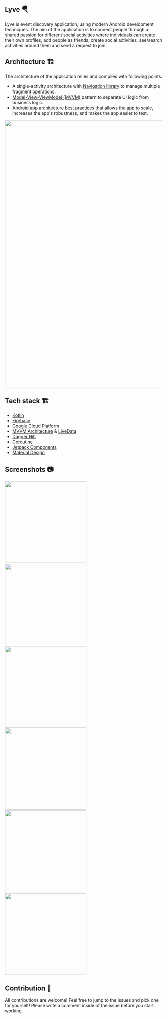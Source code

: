## Lyve 🪂
Lyve is event discovery application, using modern Android development techniques. The aim of the application is to connect people through a shared passion for different social activities where individuals can create their own profiles, add people as friends, create social activities, see/search activities around them and send a request to join.

## Architecture 🏗
The architecture of the application relies and compiles with following points:
* A single-activity architecture with [Navigation library](https://developer.android.com/guide/navigation) to manage multiple fragment operations.
* [Model-View-ViewModel (MVVM)](https://en.wikipedia.org/wiki/Model%E2%80%93view%E2%80%93viewmodel) pattern to separate UI logic from business logic.
* [Android app architecture best practices](https://developer.android.com/topic/architecture) that allows the app to scale, increases the app's robustness, and makes the app easier to test.

<p align="center"><a><img src="/arts/mvvm-diagram.png" width="850"></a></p>

## Tech stack 🏗
* [Kotlin](https://kotlinlang.org/)
* [Firebase](https://firebase.google.com/)
* [Google Cloud Platform](https://cloud.google.com/)
* [MVVM Architecture](https://developer.android.com/jetpack/guide) & [LiveData](https://developer.android.com/topic/libraries/architecture/livedata)
* [Dagger Hilt](https://dagger.dev/hilt/)
* [Coroutine](https://developer.android.com/kotlin/coroutines)
* [Jetpack Components](https://developer.android.com/jetpack)
* [Material Design](https://material.io/design)

## Screenshots 📷
<img src="/arts/onboarding.png" width="260" color="#DBE1FC"> &emsp;<img src="/arts/register.png" width="260" color="#DBE1FC"> &emsp;<img src="/arts/home.png" width="260" color="#DBE1FC">
<img src="/arts/create_event.png" width="260" color="#DBE1FC"> &emsp;<img src="/arts/search.png" width="260" color="#DBE1FC"> &emsp;<img src="/arts/ping.png" width="260" color="#DBE1FC">

## Contribution 🙌
All contributions are welcome! Feel free to jump to the issues and pick one for yourself! Please write a comment inside of the issue before you start working.
